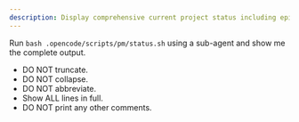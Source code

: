 ```yaml
---
description: Display comprehensive current project status including epics, issues, and progress tracking
---
```


Run `bash .opencode/scripts/pm/status.sh` using a sub-agent and show me the complete output.

- DO NOT truncate.
- DO NOT collapse.
- DO NOT abbreviate.
- Show ALL lines in full.
- DO NOT print any other comments.

